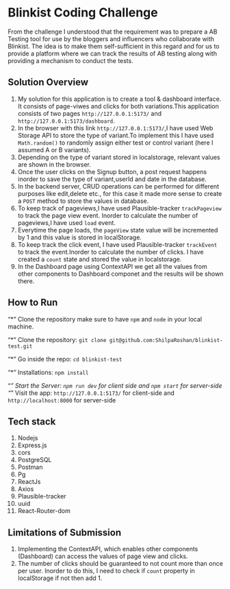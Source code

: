 # Blinkist Coding Challenge

From the challenge I understood that the requirement was to prepare a AB Testing tool for use by the bloggers and influencers who collaborate with Blinkist. The idea is to make them self-sufficient in this regard and for us to provide a platform where we can track the results of AB testing along with providing a mechanism to conduct the tests.

## Solution Overview

1. My solution for this application is to create a tool & dashboard interface. It consists of page-viwes and clicks for both variations.This application consists of two pages `http://127.0.0.1:5173/` and `http://127.0.0.1:5173/dashboard`.
2. In the browser with this link `http://127.0.0.1:5173/`,I have used Web Storage API to store the type of variant.To implement this I have used `Math.random()` to randomly assign either test or control variant (here I assumed A or B variants).
3. Depending on the type of variant stored in localstorage, relevant values are shown in the browser.
4. Once the user clicks on the Signup button, a post request happens inorder to save the type of variant,userId and date in the database.
5. In the backend server, CRUD operations can be performed for different purposes like edit,delete etc., for this case it made more sense to create a `POST` method to store the values in database.
6. To keep track of pageviews,I have used Plausible-tracker `trackPageview` to track the page view event. Inorder to calculate the number of pageviews,I have used `load` event.
7. Everytime the page loads, the `pageView` state value will be incremented by 1 and this value is stored in localStorage.
8. To keep track the click event, I have used Plausible-tracker `trackEvent` to track the event.Inorder to calculate the number of clicks. I have created a `count` state and stored the value in localstorage.
9. In the Dashboard page using ContextAPI we get all the values from other components to Dashboard componet and the results will be shown there.

## How to Run

“*” Clone the repository make sure to have `npm` and `node` in your local machine.

“*” Clone the repository:
`git clone git@github.com:ShilpaRoshan/blinkist-test.git`

“*” Go inside the repo:
`cd blinkist-test`

“*” Installations:
`npm install`

“*” Start the Server:
`npm run dev` for client side and `npm start` for server-side
“*” Visit the app:
`http://127.0.0.1:5173/` for client-side and `http://localhost:8000` for server-side

## Tech stack

1. Nodejs
2. Express.js
3. cors
4. PostgreSQL
5. Postman
6. Pg
7. ReactJs
8. Axios
9. Plausible-tracker
10. uuid
11. React-Router-dom

## Limitations of Submission

1. Implementing the ContextAPI, which enables other components (Dashboard) can access the values of page view and clicks.
2. The number of clicks should be guaranteed to not count more than once per user. Inorder to do this, I need to check if `count` property in localStorage if not then add 1.
